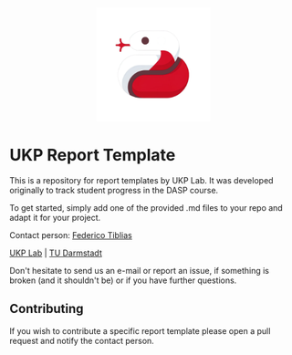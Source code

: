 <p  align="center">
  <img src='logo.png' width='200'>
</p>

# UKP Report Template
This is a repository for report templates by UKP Lab. It was developed originally to track student progress in the DASP course.

To get started, simply add one of the provided .md files to your repo and adapt it for your project.

Contact person: [Federico Tiblias](mailto:federico.tiblias@tu-darmstadt.de) 

[UKP Lab](https://www.ukp.tu-darmstadt.de/) | [TU Darmstadt](https://www.tu-darmstadt.de/
)

Don't hesitate to send us an e-mail or report an issue, if something is broken (and it shouldn't be) or if you have further questions.


## Contributing

If you wish to contribute a specific report template please open a pull request and notify the contact person.


